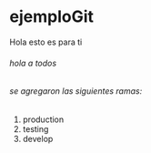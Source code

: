 # ejemploGit
Hola esto es para ti 
###### hola a todos 

###### se agregaron las siguientes ramas:

1. production
2. testing
3. develop
